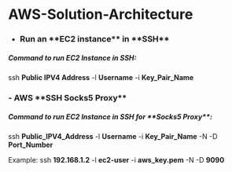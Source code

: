 # AWS-Solution-Architecture

- <h3> Run an **EC2 instance** in **SSH**</h3>


<h5>Command to run EC2 Instance in SSH:</h5>

ssh **Public IPV4 Address** -l **Username** -i **Key_Pair_Name**



<h3>- AWS **SSH Socks5 Proxy**</h3>


<h5>Command to run EC2 Instance in SSH for **Socks5 Proxy**:</h5>

ssh **Public_IPV4_Address** -l **Username** -i **Key_Pair_Name** -N -D **Port_Number**

Example:
ssh **192.168.1.2** -l **ec2-user** -i **aws_key.pem** -N -D **9090**
